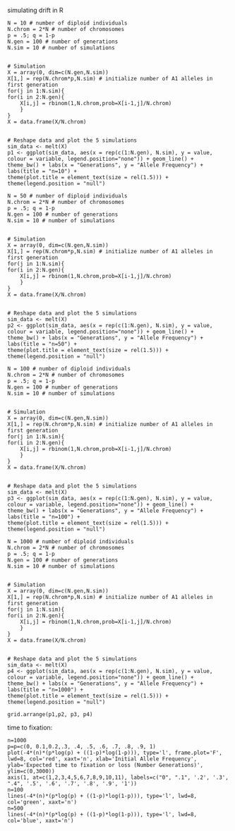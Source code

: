 simulating drift in R
    
    N = 10 # number of diploid individuals
    N.chrom = 2*N # number of chromosomes
    p = .5; q = 1-p
    N.gen = 100 # number of generations
    N.sim = 10 # number of simulations
    
    
    # Simulation
    X = array(0, dim=c(N.gen,N.sim))
    X[1,] = rep(N.chrom*p,N.sim) # initialize number of A1 alleles in first generation
    for(j in 1:N.sim){
    for(i in 2:N.gen){
        X[i,j] = rbinom(1,N.chrom,prob=X[i-1,j]/N.chrom)
        } 
    }
    X = data.frame(X/N.chrom)
    
    
    # Reshape data and plot the 5 simulations
    sim_data <- melt(X)
    p1 <- ggplot(sim_data, aes(x = rep(c(1:N.gen), N.sim), y = value, colour = variable, legend.position="none")) + geom_line() + 
    theme_bw() + labs(x = "Generations", y = "Allele Frequency") +
    labs(title = "n=10") +
    theme(plot.title = element_text(size = rel(1.5))) +
    theme(legend.position = "null")
    
    N = 50 # number of diploid individuals
    N.chrom = 2*N # number of chromosomes
    p = .5; q = 1-p
    N.gen = 100 # number of generations
    N.sim = 10 # number of simulations
    
    
    # Simulation
    X = array(0, dim=c(N.gen,N.sim))
    X[1,] = rep(N.chrom*p,N.sim) # initialize number of A1 alleles in first generation
    for(j in 1:N.sim){
    for(i in 2:N.gen){
        X[i,j] = rbinom(1,N.chrom,prob=X[i-1,j]/N.chrom)
        } 
    }
    X = data.frame(X/N.chrom)
    
    
    # Reshape data and plot the 5 simulations
    sim_data <- melt(X)
    p2 <- ggplot(sim_data, aes(x = rep(c(1:N.gen), N.sim), y = value, colour = variable, legend.position="none")) + geom_line() + 
    theme_bw() + labs(x = "Generations", y = "Allele Frequency") +
    labs(title = "n=50") +
    theme(plot.title = element_text(size = rel(1.5))) +
    theme(legend.position = "null")
    
    N = 100 # number of diploid individuals
    N.chrom = 2*N # number of chromosomes
    p = .5; q = 1-p
    N.gen = 100 # number of generations
    N.sim = 10 # number of simulations
    
    
    # Simulation
    X = array(0, dim=c(N.gen,N.sim))
    X[1,] = rep(N.chrom*p,N.sim) # initialize number of A1 alleles in first generation
    for(j in 1:N.sim){
    for(i in 2:N.gen){
        X[i,j] = rbinom(1,N.chrom,prob=X[i-1,j]/N.chrom)
        } 
    }
    X = data.frame(X/N.chrom)
    
    
    # Reshape data and plot the 5 simulations
    sim_data <- melt(X)
    p3 <- ggplot(sim_data, aes(x = rep(c(1:N.gen), N.sim), y = value, colour = variable, legend.position="none")) + geom_line() + 
    theme_bw() + labs(x = "Generations", y = "Allele Frequency") +
    labs(title = "n=100") +
    theme(plot.title = element_text(size = rel(1.5))) +
    theme(legend.position = "null")
    
    N = 1000 # number of diploid individuals
    N.chrom = 2*N # number of chromosomes
    p = .5; q = 1-p
    N.gen = 100 # number of generations
    N.sim = 10 # number of simulations
    
    
    # Simulation
    X = array(0, dim=c(N.gen,N.sim))
    X[1,] = rep(N.chrom*p,N.sim) # initialize number of A1 alleles in first generation
    for(j in 1:N.sim){
    for(i in 2:N.gen){
        X[i,j] = rbinom(1,N.chrom,prob=X[i-1,j]/N.chrom)
        } 
    }
    X = data.frame(X/N.chrom)
    
    
    # Reshape data and plot the 5 simulations
    sim_data <- melt(X)
    p4 <- ggplot(sim_data, aes(x = rep(c(1:N.gen), N.sim), y = value, colour = variable, legend.position="none")) + geom_line() + 
    theme_bw() + labs(x = "Generations", y = "Allele Frequency") +
    labs(title = "n=1000") +
    theme(plot.title = element_text(size = rel(1.5))) +
    theme(legend.position = "null")
    
    grid.arrange(p1,p2, p3, p4)
    

time to fixation:

	n=1000
	p=p=c(0, 0.1,0.2,.3, .4, .5, .6, .7, .8, .9, 1)
	plot(-4*(n)*(p*log(p) + ((1-p)*log(1-p))), type='l', frame.plot='F', lwd=8, col='red', xaxt='n', xlab='Initial Allele Frequency', ylab='Expected time to fixation or loss (Number Generations)', ylim=c(0,3000))
	axis(1, at=c(1,2,3,4,5,6,7,8,9,10,11), labels=c("0", ".1", '.2', '.3', ".4", '.5', '.6', '.7', '.8', '.9', '1'))
	n=100
	lines(-4*(n)*(p*log(p) + ((1-p)*log(1-p))), type='l', lwd=8, col='green', xaxt='n')
	n=500
	lines(-4*(n)*(p*log(p) + ((1-p)*log(1-p))), type='l', lwd=8, col='blue', xaxt='n')
